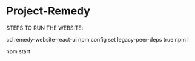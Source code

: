 # Project-Remedy

STEPS TO RUN THE WEBSITE:

cd remedy-website-react-ui
npm config set legacy-peer-deps true
npm i

npm start
